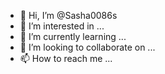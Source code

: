 - 👋 Hi, I’m @Sasha0086s
- 👀 I’m interested in ...
- 🌱 I’m currently learning ...
- 💞️ I’m looking to collaborate on ...
- 📫 How to reach me ...

<!---
Sasha0086s/Sasha0086s is a ✨ special ✨ repository because its `README.md` (this file) appears on your GitHub profile.
You can click the Preview link to take a look at your changes.
--->
